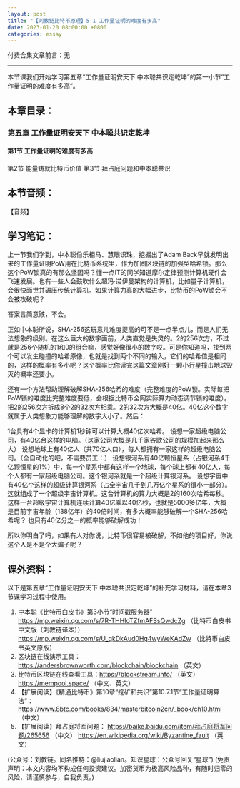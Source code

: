 ```yaml
---
layout: post
title: "【刘教链比特币原理】5-1 工作量证明的难度有多高"
date: 2023-01-20 08:00:00 +0800
categories: essay
---
```


付费合集文章前言：无

---

本节课我们开始学习第五章“工作量证明安天下 中本聪共识定乾坤”的第一小节“工作量证明的难度有多高”。

## 本章目录：

### 第五章 工作量证明安天下 中本聪共识定乾坤
#### 第1节 工作量证明的难度有多高
第2节 能量铸就比特币价值
第3节 拜占庭问题和中本聪共识

## 本节音频：

【音频】

## 学习笔记：

上一节我们学到，中本聪伯乐相马、慧眼识珠，挖掘出了Adam Back早就发明出来的工作量证明PoW用在比特币系统里，作为加固区块链的加强型哈希锁。那么这个PoW锁真的有那么坚固吗？懂一点IT的同学知道摩尔定律预测计算机硬件会飞速发展。也有一些人会鼓吹什么超冯·诺伊曼架构的计算机，比如量子计算机，会很快面世并碾压传统计算机。如果计算力真的大幅进步，比特币的PoW锁会不会被攻破呢？

答案言简意赅，不会。

正如中本聪所说，SHA-256这玩意儿难度提高的可不是一点半点儿，而是人们无法想象的级别。在这么巨大的数字面前，人类直觉是失灵的。2的256次方，不过就是256个随机的1和0的组合嘛，感觉好像很小的数字哎。可是你知道吗，找到两个可以发生碰撞的哈希原像，也就是找到两个不同的输入，它们的哈希值是相同的，这样的概率有多小呢？这个概率比你读完这篇文章刚好一颗小行星撞击地球毁灭的概率还要小。

还有一个方法帮助理解破解SHA-256哈希的难度（完整难度的PoW锁。实际每把PoW锁的难度比完整难度要低，会根据比特币全网实际算力动态调节锁的难度）。把2的256次方拆成8个2的32次方相乘。2的32次方大概是40亿。40亿这个数字就属于人类想象力能够理解的数字大小了。然后：

1台具有4个显卡的计算机1秒钟可以计算大概40亿次哈希。
设想一家超级电脑公司，有40亿台这样的电脑。（这家公司大概是几千家谷歌公司的规模加起来那么大）
设想地球上有40亿人（共70亿人口），每人都拥有一家这样的超级电脑公司。（全自动化的吧，不需要员工：）
设想银河系有40亿颗恒星系（占银河系4千亿颗恒星的1%）中，每一个星系中都有这样一个地球，每个球上都有40亿人，每个人都有一家超级电脑公司。这个银河系就是一个超级计算银河系。
设想宇宙中有40亿个这样的超级计算银河系（占全宇宙几千到几万亿个星系的很小一部分）。这就组成了一个超级宇宙计算机。这台计算机的算力大概是2的160次哈希每秒。
这样一台超级宇宙计算机连续计算40亿乘以40亿秒，也就是5000多亿年，大概是目前宇宙年龄（138亿年）的40倍时间，有多大概率能够破解一个SHA-256哈希呢？
也只有40亿分之一的概率能够破解成功！

所以你明白了吗，如果有人对你说，比特币很容易被破解，不如他的项目好，你说这个人是不是个大骗子呢？

## 课外资料：

以下是第五章“工作量证明安天下 中本聪共识定乾坤”的补充学习材料，请在本章3节课学习过程中使用。

1. 中本聪《比特币白皮书》第3小节“时间戳服务器”
https://mp.weixin.qq.com/s/7R-THHIoTZfmAFSsQwdcZg （比特币白皮书中文版（刘教链译本））
https://mp.weixin.qq.com/s/U_qkDkAud0Hg4wyWeKAdZw （比特币白皮书英文原版）
2. 区块链在线演示工具：https://andersbrownworth.com/blockchain/blockchain （英文）
3. 比特币区块链在线查看工具：https://blockstream.info/ （英文）https://mempool.space/ （中文、英文） 
4. 【扩展阅读】《精通比特币》第10章“挖矿和共识”第10.7.1节“工作量证明算法”：https://www.8btc.com/books/834/masterbitcoin2cn/_book/ch10.html （中文）
5. 【扩展阅读】拜占庭将军问题：
https://baike.baidu.com/item/拜占庭将军问题/265656 （中文）
https://en.wikipedia.org/wiki/Byzantine_fault （英文）


(公众号：刘教链。同名推特：@liujiaolian。知识星球：公众号回复“星球”)
(免责声明：本文内容均不构成任何投资建议。加密货币为极高风险品种，有随时归零的风险，请谨慎参与，自我负责。)
